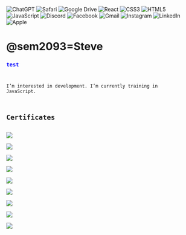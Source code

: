 ![ChatGPT](https://img.shields.io/badge/chatGPT-74aa9c?style=for-the-badge&logo=openai&logoColor=white)
![Safari](https://img.shields.io/badge/Safari-000000?style=for-the-badge&logo=Safari&logoColor=white)
![Google Drive](https://img.shields.io/badge/Google%20Drive-4285F4?style=for-the-badge&logo=googledrive&logoColor=white)
![React](https://img.shields.io/badge/react-%2320232a.svg?style=for-the-badge&logo=react&logoColor=%2361DAFB)
![CSS3](https://img.shields.io/badge/css3-%231572B6.svg?style=for-the-badge&logo=css3&logoColor=white)
![HTML5](https://img.shields.io/badge/html5-%23E34F26.svg?style=for-the-badge&logo=html5&logoColor=white)
![JavaScript](https://img.shields.io/badge/javascript-%23323330.svg?style=for-the-badge&logo=javascript&logoColor=%23F7DF1E)
![Discord](https://img.shields.io/badge/Discord-%235865F2.svg?style=for-the-badge&logo=discord&logoColor=white)
![Facebook](https://img.shields.io/badge/Facebook-%231877F2.svg?style=for-the-badge&logo=Facebook&logoColor=white)
![Gmail](https://img.shields.io/badge/Gmail-D14836?style=for-the-badge&logo=gmail&logoColor=white)
![Instagram](https://img.shields.io/badge/Instagram-%23E4405F.svg?style=for-the-badge&logo=Instagram&logoColor=white)
![LinkedIn](https://img.shields.io/badge/linkedin-%230077B5.svg?style=for-the-badge&logo=linkedin&logoColor=white)
![Apple](https://img.shields.io/badge/Apple-%23000000.svg?style=for-the-badge&logo=apple&logoColor=white)









# @sem2093=Steve

<code><h3 style="color:blue;">test</h3>

 I’m interested in development.
 I’m currently training in JavaScript.

## Certificates 

<img src="CB2D6C1C-D8DA-44F6-A939-AA09FFC4CB77.jpeg">

<img src="BA5A71A7-4F95-4044-A7D5-C1A24C20B12F.jpeg">

<img src="7801E883-AC69-4203-AB51-328C5459550C.jpeg">
 
<img src="FE63E8EE-40E0-43C6-832D-0A98C18E7005.jpeg">

<img src="E6EA6471-0C2C-4589-869E-4F3FF878F0FB.jpeg">

<img src="B869AFA6-62FA-4B65-8C2A-7301CDEE1672.jpeg">

<img src="B32446C6-43CF-49E0-AF6D-336E02AA6203.jpeg">

<img src="9B879870-D7C7-45D0-9490-D0CDC45E79ED.jpeg">

<img src="515B45F2-B84A-4552-B477-3FD6B2FA0B60.jpeg">
 
 
 
 






 



 
 
 
 
 
 






 





 

<!---
sem2093/sem2093 is a ✨ special ✨ repository because its `README.md` (this file) appears on your GitHub profile.
You can click the Preview link to take a look at your changes.
--->
